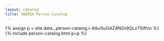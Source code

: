 ```yaml
---
layout: catalog
title: SWERIK Person Catalog
---
```

{% assign p = site.data._person-catalog.i-4tbo5uGAZ4NSn9QLz7SWzn %}
{% include person-catalog.html p=p %}

